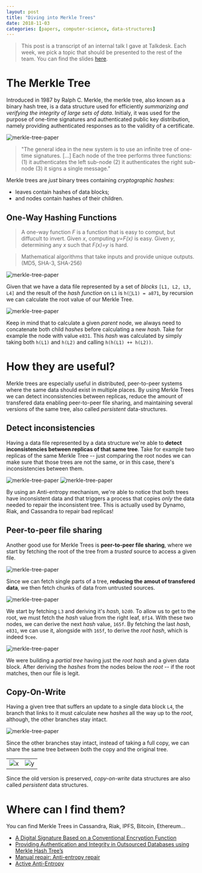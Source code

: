 ```yaml
---
layout: post
title: "Diving into Merkle Trees"
date: 2018-11-03
categories: [papers, computer-science, data-structures]
---
```


> This post is a transcript of an internal talk
I gave at Talkdesk. Each week, we pick a topic that
should be presented to the rest of the team. You can
find the slides [here](https://speakerdeck.com/ordepdev/diving-into-merkle-trees).

# The Merkle Tree

Introduced in 1987 by Ralph C. Merkle, the merkle tree,
also known as a binary hash tree, is a data structure 
used for efficiently _summarizing and verifying the
integrity of large sets of data_. Initialy, it was
used for the purpose of one-time signatures and
authenticated public key distribution, namely providing
authenticated responses as to the validity of a certificate.

![merkle-tree-paper](/assets/images/mt01.png)

> "The general idea in the new system is to use an
infinite tree of one-time signatures. [...] Each node
of the tree performs three functions: (1) it
authenticates the left sub-node (2) it authenticates
the right sub-node (3) it signs a single message."

Merkle trees are _just_ binary trees containing
_cryptographic hashes_:

* leaves contain hashes of data blocks;
* and nodes contain hashes of their children.

## One-Way Hashing Functions

> A one-way function _F_ is a function that is
easy to comput, but diffucult to invert. Given
_x_, computing _y=F(x)_ is easy. Given _y_,
determining any _x_ such that _F(x)=y_ is hard.

> Mathematical algorithms that take inputs and
provide unique outputs. (MD5, SHA-3, SHA-256)

![merkle-tree-paper](/assets/images/mt04.png)

Given that we have a data file represented by
a set of _blocks_ `[L1, L2, L3, L4]` and the
result of the _hash function_ on `L1` is
`h(📄L1) = a871`, by recursion we can calculate
the root value of our Merkle Tree.

![merkle-tree-paper](/assets/images/mt05.png)

Keep in mind that to calculate a given _parent_
node, we always need to concatenate both child
_hashes_ before calculating a new _hash_. Take
for example the node with value `e831`. This
_hash_ was calculated by simply taking both
`h(L1)` and `h(L2)` and calling 
`h(h(L1) ++ h(L2))`.

# How they are useful?

Merkle trees are especially useful in distributed,
peer-to-peer systems where the same data should exist
in multiple places. By using Merkle Trees we can
detect inconsistencies between replicas, reduce
the amount of transfered data enabling peer-to-peer
file sharing, and maintaining several versions of the
same tree, also called _persistent_ data-structures.

## Detect inconsistencies

Having a data file represented by a data
structure we're able to **detect inconsistencies
between replicas of that same tree**. Take for
example two replicas of the same Merkle Tree
-- just comparing the root nodes we can make
sure that those trees are not the same, or in
this case, there's inconsistencies between them.

![merkle-tree-paper](/assets/images/mt07.png)
![merkle-tree-paper](/assets/images/mt08.png)

By using an Anti-entropy mechanism, we're able
to notice that both trees have inconsistent
data and that triggers a process that copies
*only* the data needed to repair the
inconsistent tree. This is actually used by
Dynamo, Riak, and Cassandra to repair bad
replicas!

## Peer-to-peer file sharing

Another good use for Merkle Trees is
**peer-to-peer file sharing**, where we start
by fetching the root of the tree from a
*trusted* source to access a given file.

![merkle-tree-paper](/assets/images/mt09.png)

Since we can fetch single parts of a tree,
**reducing the amout of transfered data**, we
then fetch chunks of data from untrusted
sources. 

![merkle-tree-paper](/assets/images/mt10.png)

We start by fetching `L3` and deriving it's
_hash_, `b2d0`. To allow us to get to the root,
we must fetch the _hash_ value from the right
leaf, `8f14`. With these two nodes, we can
derive the next _hash_ value, `165f`. By
fetching the last _hash_, `e831`, we can use
it, alongside with `165f`, to derive the _root
hash_, which is indeed `9cee`.

![merkle-tree-paper](/assets/images/mt11.png)

 We were building a _partial tree_ having just
the _root hash_ and a given data block. After
deriving the _hashes_ from the nodes below the
_root_ -- if the root matches, then our file
is legit.

## Copy-On-Write

Having a given tree that suffers an update to
a single data block `L4`, the branch that links
to it must calculate new _hashes_ all the way
up to the _root_, although, the other branches
stay intact.

![merkle-tree-paper](/assets/images/mt13.png)

Since the other branches stay intact, instead
of taking a full copy, we can share the same
tree between both the copy and the original
tree.

|                            |                            |
:---------------------------:|:---------------------------:
![x](/assets/images/mt14.png)|![y](/assets/images/mt15.png) 

Since the old version is preserved,
_copy-on-write_ data structures are also
called _persistent_ data structures.


# Where can I find them?

You can find Merkle Trees in Cassandra, Riak,
IPFS, Bitcoin, Ethereum...

* [A Digital Signature Based on a Conventional Encryption Function](http://people.eecs.berkeley.edu/~raluca/cs261-f15/readings/merkle.pdf)
* [Providing Authentication and Integrity in Outsourced Databases using Merkle
Hash Tree’s](http://people.eecs.berkeley.edu/~raluca/cs261-f15/readings/merkleodb.pdf)
* [Manual repair: Anti-entropy repair](https://docs.datastax.com/en/cassandra/3.0/cassandra/operations/opsRepairNodesManualRepair.html)
* [Active Anti-Entropy](http://docs.basho.com/riak/kv/2.2.3/learn/concepts/active-anti-entropy/)
